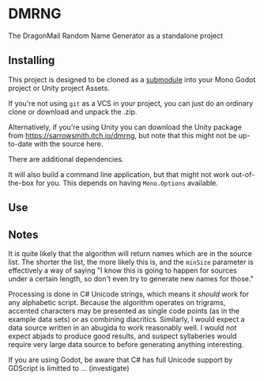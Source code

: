# DMRNG
The DragonMail Random Name Generator as a standalone project

## Installing
This project is designed to be cloned as a [submodule](https://git-scm.com/book/en/v2/Git-Tools-Submodules) into your Mono Godot project or Unity project Assets.

If you're not using `git` as a VCS in your project, you can just do an ordinary clone or download and unpack the .zip.

Alternatively, if you're using Unity you can download the Unity package from https://sarrowsmith.itch.io/dmrng, but note that this might not be up-to-date with the source here.

There are additional dependencies.

It will also build a command line application, but that might not work out-of-the-box for you. This depends on having `Mono.Options` available.

## Use

## Notes
It is quite likely that the algorithm will return names which are in the source list. The shorter the list, the more likely this is, and the `minSize` parameter is effectively a way of saying "I know this is going to happen for sources under a certain length, so don't even try to generate new names for those."

Processing is done in C# Unicode strings, which means it *should* work for any alphabetic script. Because the algorithm operates on trigrams, accented characters may be presented as single code points (as in the example data sets) or as combining diacritics. Similarly, I would expect a data source written in an abugida to work reasonably well. I would *not* expect abjads to produce good results, and suspect syllaberies would require very large data source to before generating anything interesting.

If you are using Godot, be aware that C# has full Unicode support by GDScript is limitted to ... (investigate)
